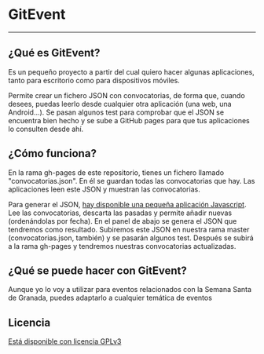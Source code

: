 # GitEvent
******

## ¿Qué es GitEvent?
Es un pequeño proyecto a partir del cual quiero hacer algunas aplicaciones, tanto para escritorio como para dispositivos móviles.

Permite crear un fichero JSON con convocatorias, de forma que, cuando desees, puedas leerlo desde cualquier otra aplicación (una web, una Android...). Se pasan algunos test para comprobar que el JSON se encuentra bien hecho y se sube a GitHub pages para que tus aplicaciones lo consulten desde ahí.


## ¿Cómo funciona?
En la rama gh-pages de este repositorio, tienes un fichero llamado "convocatorias.json".
En él se guardan todas las convocatorias que hay. Las aplicaciones leen este JSON y muestran las
convocatorias.

Para generar el JSON, [hay disponible una pequeña aplicación Javascript](http://iblancasa.com/CofraCalendar/convocatorias.html).
Lee las convocatorias, descarta las pasadas y permite añadir nuevas (ordenándolas por fecha). En el panel de abajo se genera el JSON que tendremos como resultado. Subiremos este JSON en nuestra rama master (convocatorias.json, también) y se pasarán algunos test. Después se subirá a la rama gh-pages y tendremos nuestras convocatorias actualizadas.


## ¿Qué se puede hacer con GitEvent?
Aunque yo lo voy a utilizar para eventos relacionados con la Semana Santa de Granada, puedes adaptarlo a cualquier temática de eventos

## Licencia
[Está disponible con licencia GPLv3](LICENSE)
